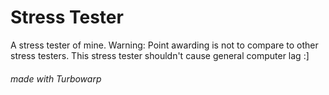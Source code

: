 # Stress Tester
A stress tester of mine. Warning: Point awarding is not to compare to other stress testers.
This stress tester shouldn't cause general computer lag :]
###### made with Turbowarp
